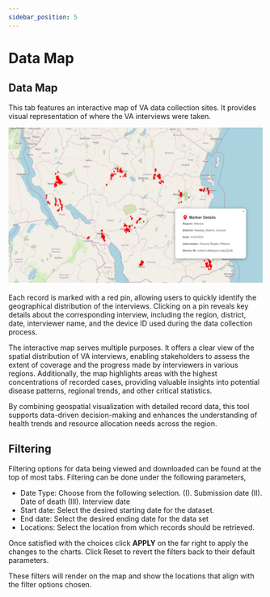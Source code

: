 ```yaml
---
sidebar_position: 5
---
```


# Data Map
## Data Map
This tab features an interactive map of VA data collection sites. It provides visual representation of where the VA interviews were taken. 

![Dashboard image 1](./img/dashboard/newmap1.jpg)

Each record is marked with a red pin, allowing users to quickly identify the geographical distribution of the interviews. Clicking on a pin reveals key details about the corresponding interview, including the region, district, date, interviewer name, and the device ID used during the data collection process.

The interactive map serves multiple purposes. It offers a clear view of the spatial distribution of VA interviews, enabling stakeholders to assess the extent of coverage and the progress made by interviewers in various regions. Additionally, the map highlights areas with the highest concentrations of recorded cases, providing valuable insights into potential disease patterns, regional trends, and other critical statistics.

By combining geospatial visualization with detailed record data, this tool supports data-driven decision-making and enhances the understanding of health trends and resource allocation needs across the region.

## Filtering

Filtering options for data being viewed and downloaded can be found at the top of most tabs.
Filtering can be done under the following parameters,  
 - Date Type: Choose from the following selection. 
(I).	Submission date
(II).	Date of death
(III).	Interview date
 - Start date: Select the desired starting date for the dataset.
 - End date: Select the desired ending date for the data set
 - Locations: Select the location from which records should be retrieved.
 
Once satisfied with the choices click **APPLY** on the far right to apply the changes to the charts. Click Reset to revert the filters back to their default parameters.

These filters will render on the map and show the locations that align with the filter options chosen. 
